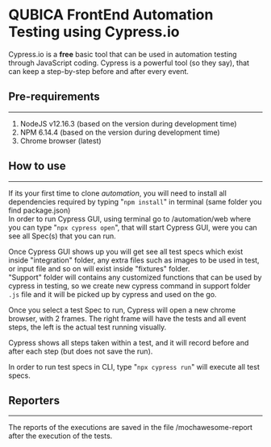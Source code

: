 # QUBICA FrontEnd Automation Testing using Cypress.io

Cypress.io is a **free** basic tool that can be used in automation testing through JavaScript coding.
Cypress is a powerful tool (so they say), that can keep a step-by-step before and after every event.


## Pre-requirements
---
1. NodeJS v12.16.3 (based on the version during development time)  
2. NPM 6.14.4 (based on the version during development time)  
3. Chrome browser (latest)  


## How to use
---
If its your first time to clone *automation*, you will need to install all dependencies required by typing "```npm install```" in terminal (same folder you find package.json)  
In order to run Cypress GUI, using terminal go to <repo folder>/automation/web where you can type "```npx cypress open```", that will start Cypress GUI, were you can see all Spec(s) that you can run.  

Once Cypress GUI shows up you will get see all test specs which exist inside "integration" folder, any extra files such as images to be used in test, or input file and so on will exist inside "fixtures" folder.  
"Support" folder will contains any customized functions that can be used by cypress in testing, so we create new cypress command in support folder ```.js``` file and it will be picked up by cypress and used on the go.

Once you select a test Spec to run, Cypress will open a new chrome browser, with 2 frames.
The right frame will have the tests and all event steps, the left is the actual test running visually.

Cypress shows all steps taken within a test, and it will record before and after each step (but does not save the run).

In order to run test specs in CLI, type "```npx cypress run```" will execute all test specs.  

## Reporters
---

The reports of the executions are saved in the file /mochawesome-report after the execution of the tests.
